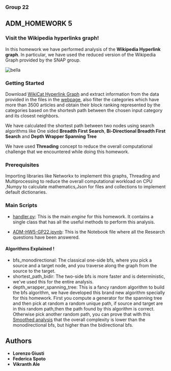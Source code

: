 ### Group 22
## ADM_HOMEWORK 5

### Visit the Wikipedia hyperlinks graph!

In this homework we have performed analysis of the **Wikipedia Hyperlink graph**. In particular, we have used the reduced version of the Wikipedia Graph provided by the SNAP group.

![bella](https://pbs.twimg.com/media/CNCowF1WEAAV1aZ.jpg)


### Getting Started

Download [WikiCat Hyperlink Graph](https://snap.stanford.edu/data/wiki-topcats.html) and extract information from the data provided in the files in the [webpage](https://snap.stanford.edu/data/wiki-topcats.html), also filter the categories which have more than 3500 articles and obtain their block ranking represented by the categories based on the shortesh path between the chosen input category and its closest neighbors.

We have calculated the shortest path between two nodes using search algorithms like One sided **Breadth First Search**, **Bi-Directional Breadth First Search** and **Depth Wrapper Spanning Tree**

We have used **Threading** concept to reduce the overall computational challenge that we encountered while doing this homework.

### Prerequisites

Importing libraries like Networkx to implement this graphs, Threading and Multiprocessing to reduce the overall computational workload on CPU ,Numpy to calculate mathematics,Json for files and collections to implement default dictionaries.


### Main Scripts

* [handler.py](https://github.com/lrnzgiusti/ADM-GP22-HW5/blob/master/handler.py): This is the main *engine* for this homework. It contains a single class that has all the useful methods to perform this analysis.

* [ADM-HW5-GP22.ipynb](https://github.com/lrnzgiusti/ADM-GP22-HW5/blob/master/ADM-HW5-GP22.ipynb): This is the Notebook file where all the Research questions have been answered.

#### Algorithms Explained !

* bfs_monodirectional: The classical one-side bfs, where you pick a source and a target node, and you traverse along the graph from the source to the target.
* shortest_path_bidir: The two-side bfs is more faster and is deterministic, we've used this for the entire analysis.
* depth_wrapper_spanning_tree: This is a fancy random algorithm to build the bfs algorithm, we have developed this brand new algorithm specially for this homework. First you compute a generator for the spanning tree and then pick at random a random unique path, if source and target are in this random path,then the path found by this algorithm is correct. Otherwise pick another random path, you can prove that with this [Smoothed analysis](https://arxiv.org/pdf/cs/0111050.pdf) that the overall complexity is lower than the monodirectional bfs, but higher than the bidirectional bfs.


## Authors

*  **Lorenzo Giusti** 
*  **Federica Spoto**
*  **Vikranth Ale**

